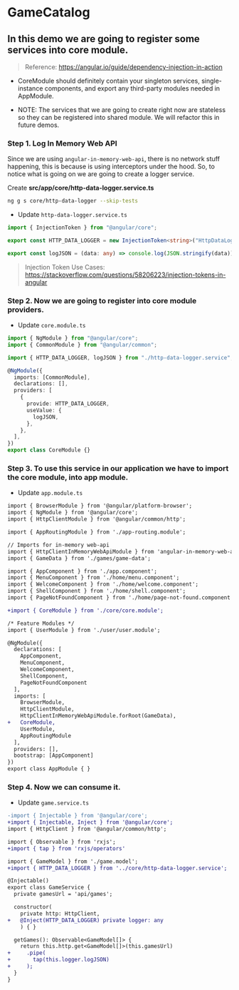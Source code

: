 # GameCatalog

## In this demo we are going to register some services into core module.

> Reference: https://angular.io/guide/dependency-injection-in-action

- CoreModule should definitely contain your singleton services, single-instance components, and export any third-party modules needed in AppModule.

- NOTE: The services that we are going to create right now are stateless so they can be registered into shared module. We will refactor this in future demos.

### Step 1. Log In Memory Web API

Since we are using `angular-in-memory-web-api`, there is no network stuff happening, this is because is using interceptors under the hood. So, to notice what is going on we are going to create a logger service.

Create **src/app/core/http-data-logger.service.ts**

```bash
ng g s core/http-data-logger --skip-tests
```

- Update `http-data-logger.service.ts`

```typescript
import { InjectionToken } from "@angular/core";

export const HTTP_DATA_LOGGER = new InjectionToken<string>("HttpDataLogger");

export const logJSON = (data: any) => console.log(JSON.stringify(data));
```

> Injection Token Use Cases: https://stackoverflow.com/questions/58206223/injection-tokens-in-angular

### Step 2. Now we are going to register into core module providers.

- Update `core.module.ts`

```typescript
import { NgModule } from "@angular/core";
import { CommonModule } from "@angular/common";

import { HTTP_DATA_LOGGER, logJSON } from "./http-data-logger.service";

@NgModule({
  imports: [CommonModule],
  declarations: [],
  providers: [
    {
      provide: HTTP_DATA_LOGGER,
      useValue: {
        logJSON,
      },
    },
  ],
})
export class CoreModule {}
```

### Step 3. To use this service in our application we have to import the core module, into app module.

- Update `app.module.ts`

```diff
import { BrowserModule } from '@angular/platform-browser';
import { NgModule } from '@angular/core';
import { HttpClientModule } from '@angular/common/http';

import { AppRoutingModule } from './app-routing.module';

// Imports for in-memory web-api
import { HttpClientInMemoryWebApiModule } from 'angular-in-memory-web-api';
import { GameData } from './games/game-data';

import { AppComponent } from './app.component';
import { MenuComponent } from './home/menu.component';
import { WelcomeComponent } from './home/welcome.component';
import { ShellComponent } from './home/shell.component';
import { PageNotFoundComponent } from './home/page-not-found.component';

+import { CoreModule } from './core/core.module';

/* Feature Modules */
import { UserModule } from './user/user.module';

@NgModule({
  declarations: [
    AppComponent,
    MenuComponent,
    WelcomeComponent,
    ShellComponent,
    PageNotFoundComponent
  ],
  imports: [
    BrowserModule,
    HttpClientModule,
    HttpClientInMemoryWebApiModule.forRoot(GameData),
+   CoreModule,
    UserModule,
    AppRoutingModule
  ],
  providers: [],
  bootstrap: [AppComponent]
})
export class AppModule { }

```

### Step 4. Now we can consume it.

- Update `game.service.ts`

```diff
-import { Injectable } from '@angular/core';
+import { Injectable, Inject } from '@angular/core';
import { HttpClient } from '@angular/common/http';

import { Observable } from 'rxjs';
+import { tap } from 'rxjs/operators'

import { GameModel } from './game.model';
+import { HTTP_DATA_LOGGER } from '../core/http-data-logger.service';

@Injectable()
export class GameService {
  private gamesUrl = 'api/games';

  constructor(
    private http: HttpClient,
+   @Inject(HTTP_DATA_LOGGER) private logger: any
    ) { }

  getGames(): Observable<GameModel[]> {
    return this.http.get<GameModel[]>(this.gamesUrl)
+     .pipe(
+       tap(this.logger.logJSON)
+     );
  }
}

```
